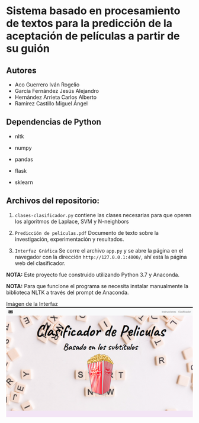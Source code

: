# Sistema basado en procesamiento de textos para la predicción de la aceptación de películas a partir de su guión

## Autores

* Aco Guerrero Iván Rogelio
* García Fernández Jesús Alejandro
* Hernández Arrieta Carlos Alberto
* Ramírez Castillo Miguel Ángel

## Dependencias de Python

* nltk

* numpy

* pandas

* flask

* sklearn

## Archivos del repositorio:

1. `clases-clasificador.py` contiene las clases necesarias para que operen los algoritmos de Laplace, SVM y N-neighbors

2. `Predicción de películas.pdf` Documento de texto sobre la investigación, experimentación y resultados.

3. `Interfaz Gráfica` Se corre el archivo `app.py` y se abre la página en
    el navegador con la dirección `http://127.0.0.1:4000/`, ahí está la
    página web del clasificador.

__NOTA:__ Este proyecto fue construido utilizando Python 3.7 y Anaconda.

__NOTA:__ Para que funcione el programa se necesita instalar manualmente la biblioteca NLTK a través del prompt de Anaconda.

Imágen de la Interfaz
![GitHub Logo](imagenes/interfaz.png)
